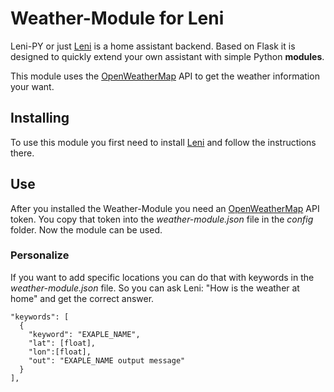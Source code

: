 # Weather-Module for Leni
Leni-PY or just [Leni](https://github.com/zirkumflexlab/leni-py) is a home assistant backend. Based on Flask it is designed to quickly extend your own assistant with simple Python **modules**.

This module uses the [OpenWeatherMap](https://openweathermap.org/api) API to get the weather information your want.
## Installing
To use this module you first need to install [Leni](https://github.com/zirkumflexlab/leni-py) and follow the instructions there.
## Use
After you installed the Weather-Module you need an [OpenWeatherMap](https://openweathermap.org/api) API token. You copy that token into the *weather-module.json* file in the *config* folder.
Now the module can be used.
### Personalize
If you want to add specific locations you can do that with keywords in the *weather-module.json* file. So you can ask Leni: "How is the weather at home" and get the correct answer.

 

    "keywords": [
      {
	    "keyword": "EXAPLE_NAME",
	    "lat": [float],
	    "lon":[float],
	    "out": "EXAPLE_NAME output message"
	  }
	],
